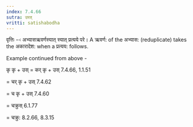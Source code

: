 ```yaml
---
index: 7.4.66
sutra: उरत्‌
vritti: satishabodha
---
```



वृत्तिः --ः अभ्यासऋवर्णस्यात् स्यात् प्रत्यये परे। A ऋवर्ण: of the अभ्यास: (reduplicate) takes the अकारादेश: when a प्रत्यय: follows.


Example continued from above -


कृ कृ + उस् = कर् कृ + उस् 7.4.66, 1.1.51

= चर् कृ + उस् 7.4.62

= च कृ + उस् 7.4.60

= चक्रुस् 6.1.77

= चक्रु: 8.2.66, 8.3.15

